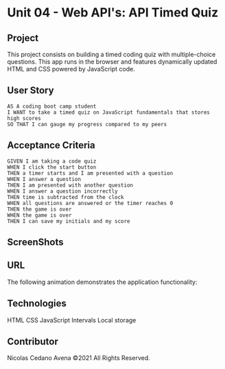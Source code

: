# Unit 04 - Web API's: API Timed Quiz


## Project

This project consists on building a timed coding quiz with multiple-choice questions. This app runs in the browser and features dynamically updated HTML and CSS powered by JavaScript code. 


## User Story

```
AS A coding boot camp student
I WANT to take a timed quiz on JavaScript fundamentals that stores high scores
SO THAT I can gauge my progress compared to my peers
```

## Acceptance Criteria

```
GIVEN I am taking a code quiz
WHEN I click the start button
THEN a timer starts and I am presented with a question
WHEN I answer a question
THEN I am presented with another question
WHEN I answer a question incorrectly
THEN time is subtracted from the clock
WHEN all questions are answered or the timer reaches 0
THEN the game is over
WHEN the game is over
THEN I can save my initials and my score
```


## ScreenShots


## URL 

The following animation demonstrates the application functionality:





## Technologies
HTML
CSS
JavaScript
Intervals
Local storage

## Contributor
Nicolas Cedano Avena ©2021 All Rights Reserved.